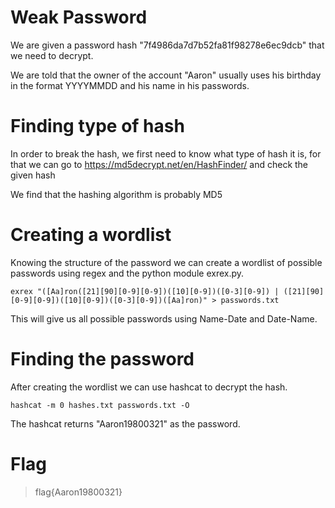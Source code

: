 # Weak Password

We are given a password hash "7f4986da7d7b52fa81f98278e6ec9dcb" that we need to decrypt. 

We are told that the owner of the account "Aaron" usually uses his birthday in the format YYYYMMDD and his name in his passwords.

# Finding type of hash

In order to break the hash, we first need to know what type of hash it is, for that we can go to https://md5decrypt.net/en/HashFinder/ and check the given hash

We find that the hashing algorithm is probably MD5

# Creating a wordlist

Knowing the structure of the password we can create a wordlist of possible passwords using regex and the python module exrex.py.

``` exrex "([Aa]ron([21][90][0-9][0-9])([10][0-9])([0-3][0-9]) | ([21][90][0-9][0-9])([10][0-9])([0-3][0-9])([Aa]ron)" > passwords.txt ```

This will give us all possible passwords using Name-Date and Date-Name.

# Finding the password

After creating the wordlist we can use hashcat to decrypt the hash.

``` hashcat -m 0 hashes.txt passwords.txt -O ```

The hashcat returns "Aaron19800321" as the password.

# Flag

> flag{Aaron19800321}
